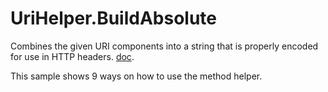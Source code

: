 # UriHelper.BuildAbsolute

Combines the given URI components into a string that is properly encoded for use in HTTP headers. [doc](https://docs.microsoft.com/en-us/dotnet/api/microsoft.aspnetcore.http.extensions.urihelper.buildabsolute?view=aspnetcore-2.2).

This sample shows 9 ways on how to use the method helper.